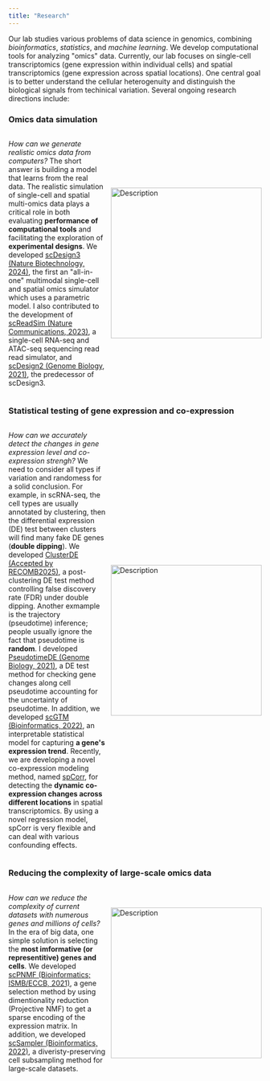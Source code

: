```yaml
---
title: "Research"
---
```


Our lab studies various problems of data science in genomics, combining *bioinformatics*, *statistics*, and *machine learning*. We develop computational tools for analyzing "omics" data. Currently, our lab focuses on single-cell transcriptomics (gene expression within individual cells) and spatial transcriptomics (gene expression across spatial locations). One central goal is to better understand the cellular heterogenuity and distinguish the biological signals from techinical variation. Several ongoing research directions include:

### Omics data simulation 
<div style="display: flex; align-items: center;">

<div style="flex: 1;">

*How can we generate realistic omics data from computers?* The short answer is building a model that learns from the real data. The realistic simulation of single-cell and spatial multi-omics data plays a critical role in both evaluating **performance of computational tools** and facilitating the exploration of **experimental designs**.  We developed [scDesign3 (Nature Biotechnology, 2024)](https://doi.org/10.1038/s41587-023-01772-1), the first an "all-in-one" multimodal single-cell and spatial omics simulator which uses a parametric model. I also contributed to the development of [scReadSim (Nature Communications, 2023)](https://doi.org/10.1038/s41467-023-43162-w), a single-cell RNA-seq and ATAC-seq sequencing read read simulator, and [scDesign2 (Genome Biology, 2021)](https://doi.org/10.1186/s13059-021-02367-2), the predecessor of scDesign3.
</div>

<div style="margin-left: 10px;">
  <img src="https://dsong-lab.github.io/images/research/scDesign3_example.png" alt="Description" width="300px">
</div>

</div>

### Statistical testing of gene expression and co-expression
<div style="display: flex; align-items: center;">

<div style="flex: 1;">

*How can we accurately detect the changes in gene expression level and co-expression strengh?* We need to consider all types if variation and randomess for a solid conclusion. For example, in scRNA-seq, the cell types are usually annotated by clustering, then the differential expression (DE) test between clusters will find many fake DE genes (**double dipping**). We developed [ClusterDE (Accepted by RECOMB2025)](https://www.biorxiv.org/content/10.1101/2023.07.21.550107v1), a post-clustering DE test method controlling false discovery rate (FDR) under double dipping. Another exmample is the trajectory (pseudotime) inference; people usually ignore the fact that pseudotime is **random**. I developed [PseudotimeDE (Genome Biology, 2021)](https://doi.org/10.1186/s13059-021-02341-y), a DE test method for checking gene changes along cell pseudotime accounting for the uncertainty of pseudotime. In addition, we developed [scGTM (Bioinformatics, 2022)](https://doi.org/10.1093/bioinformatics/btac423), an interpretable statistical model for capturing **a gene's expression trend**.
Recently, we are developing a novel co-expression modeling method, named [spCorr](https://github.com/chexjiang/spCorr), for detecting the **dynamic co-expression changes across different locations** in spatial transcriptomics. By using a novel regression model, spCorr is very flexible and can deal with various confounding effects.
</div>

<div style="margin-left: 10px;">
  <img src="https://dsong-lab.github.io/images/research/ClusterDE_cartoon.png" alt="Description" width="300px">
</div>

</div>

### Reducing the complexity of large-scale omics data
<div style="display: flex; align-items: center;">

<div style="flex: 1;">

*How can we reduce the complexity of current datasets with numerous genes and millions of cells?* In the era of big data, one simple solution is selecting the **most imformative (or representitive) genes and cells**. We developed [scPNMF (Bioinformatics; ISMB/ECCB, 2021)](https://doi.org/10.1093/bioinformatics/btab273), a gene selection method by using dimentionality reduction (Projective NMF) to get a sparse encoding of the expression matrix. In addition, we developed [scSampler (Bioinformatics, 2022)](https://doi.org/10.1093/bioinformatics/btac271), a diveristy-preserving cell subsampling method for large-scale datasets.
</div>

<div style="margin-left: 10px;">
  <img src="https://dsong-lab.github.io/images/research/scSampler_example.png" alt="Description" width="300px">
</div>

</div>